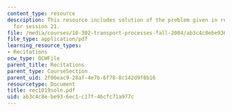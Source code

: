 ```yaml
---
content_type: resource
description: This resource includes solution of the problem given in recitation problem
  for session 21.
file: /media/courses/10-302-transport-processes-fall-2004/ab3c4c8ebe936ec1c17f46cfc71a977c_rec1019soln.pdf
file_type: application/pdf
learning_resource_types:
- Recitations
ocw_type: OCWFile
parent_title: Recitations
parent_type: CourseSection
parent_uid: 2f06eac9-28af-4e7b-6f78-8c142d9f8b16
resourcetype: Document
title: rec1019soln.pdf
uid: ab3c4c8e-be93-6ec1-c17f-46cfc71a977c
---
```

